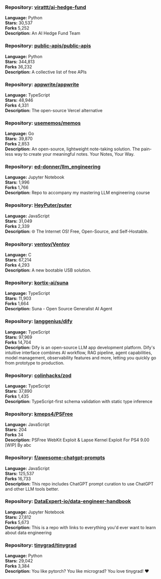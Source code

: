 ### **Repository:** [virattt/ai-hedge-fund](https://github.com/virattt/ai-hedge-fund)  

**Language:** Python  
**Stars:** 30,537  
**Forks** 5,252  
**Description:** An AI Hedge Fund Team  

### **Repository:** [public-apis/public-apis](https://github.com/public-apis/public-apis)  

**Language:** Python  
**Stars:** 344,813  
**Forks** 36,232  
**Description:** A collective list of free APIs  

### **Repository:** [appwrite/appwrite](https://github.com/appwrite/appwrite)  

**Language:** TypeScript  
**Stars:** 48,946  
**Forks** 4,331  
**Description:** The open-source Vercel alternative  

### **Repository:** [usememos/memos](https://github.com/usememos/memos)  

**Language:** Go  
**Stars:** 39,870  
**Forks** 2,853  
**Description:** An open-source, lightweight note-taking solution. The pain-less way to create your meaningful notes. Your Notes, Your Way.  

### **Repository:** [ed-donner/llm_engineering](https://github.com/ed-donner/llm_engineering)  

**Language:** Jupyter Notebook  
**Stars:** 1,996  
**Forks** 1,766  
**Description:** Repo to accompany my mastering LLM engineering course  

### **Repository:** [HeyPuter/puter](https://github.com/HeyPuter/puter)  

**Language:** JavaScript  
**Stars:** 31,049  
**Forks** 2,339  
**Description:** 🌐 The Internet OS! Free, Open-Source, and Self-Hostable.  

### **Repository:** [ventoy/Ventoy](https://github.com/ventoy/Ventoy)  

**Language:** C  
**Stars:** 67,214  
**Forks** 4,293  
**Description:** A new bootable USB solution.  

### **Repository:** [kortix-ai/suna](https://github.com/kortix-ai/suna)  

**Language:** TypeScript  
**Stars:** 11,903  
**Forks** 1,664  
**Description:** Suna - Open Source Generalist AI Agent  

### **Repository:** [langgenius/dify](https://github.com/langgenius/dify)  

**Language:** TypeScript  
**Stars:** 97,969  
**Forks** 14,704  
**Description:** Dify is an open-source LLM app development platform. Dify's intuitive interface combines AI workflow, RAG pipeline, agent capabilities, model management, observability features and more, letting you quickly go from prototype to production.  

### **Repository:** [colinhacks/zod](https://github.com/colinhacks/zod)  

**Language:** TypeScript  
**Stars:** 37,890  
**Forks** 1,435  
**Description:** TypeScript-first schema validation with static type inference  

### **Repository:** [kmeps4/PSFree](https://github.com/kmeps4/PSFree)  

**Language:** JavaScript  
**Stars:** 204  
**Forks** 34  
**Description:** PSFree WebKit Exploit & Lapse Kernel Exploit For PS4 9.00 [WIP] By abc  

### **Repository:** [f/awesome-chatgpt-prompts](https://github.com/f/awesome-chatgpt-prompts)  

**Language:** JavaScript  
**Stars:** 125,537  
**Forks** 16,733  
**Description:** This repo includes ChatGPT prompt curation to use ChatGPT and other LLM tools better.  

### **Repository:** [DataExpert-io/data-engineer-handbook](https://github.com/DataExpert-io/data-engineer-handbook)  

**Language:** Jupyter Notebook  
**Stars:** 27,812  
**Forks** 5,673  
**Description:** This is a repo with links to everything you'd ever want to learn about data engineering  

### **Repository:** [tinygrad/tinygrad](https://github.com/tinygrad/tinygrad)  

**Language:** Python  
**Stars:** 29,042  
**Forks** 3,384  
**Description:** You like pytorch? You like micrograd? You love tinygrad! ❤️  


